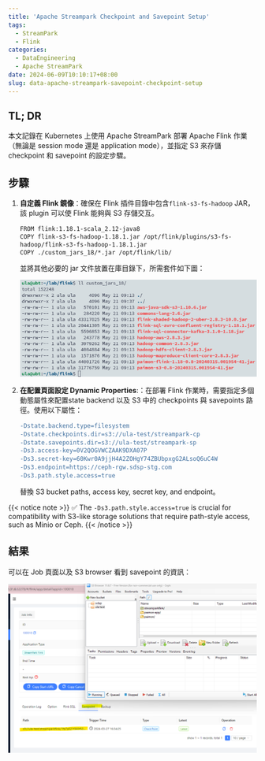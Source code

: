 ```yaml
---
title: 'Apache Streampark Checkpoint and Savepoint Setup'
tags:
  - StreamPark
  - Flink
categories:
  - DataEngineering
  - Apache StreamPark
date: 2024-06-09T10:10:17+08:00
slug: data-apache-streampark-savepoint-checkpoint-setup
---
```



## TL; DR

本文記錄在 Kubernetes 上使用 Apache StreamPark 部署 Apache Flink 作業（無論是 session mode 還是 application mode），並指定 S3 來存儲 checkpoint 和 savepoint 的設定步驟。

<!--more-->


## 步驟

1. **自定義 Flink 鏡像**：確保在 Flink 插件目錄中包含`flink-s3-fs-hadoop` JAR，該 plugin 可以使 Flink 能夠與 S3 存儲交互。
    
    ```docker
    FROM flink:1.18.1-scala_2.12-java8
    COPY flink-s3-fs-hadoop-1.18.1.jar /opt/flink/plugins/s3-fs-hadoop/flink-s3-fs-hadoop-1.18.1.jar
    COPY ./custom_jars_18/*.jar /opt/flink/lib/
    ```
    
    並將其他必要的 jar 文件放置在庫目錄下，所需套件如下圖：
    
    ![](./jars.png)
    
2. **在配置頁面設定 Dynamic Properties**:：在部署 Flink 作業時，需要指定多個動態屬性來配置state backend 以及 S3 中的 checkpoints 與 savepoints 路徑。使用以下屬性：
    
    ```diff
    -Dstate.backend.type=filesystem
    -Dstate.checkpoints.dir=s3://ula-test/streampark-cp
    -Dstate.savepoints.dir=s3://ula-test/streampark-sp
    -Ds3.access-key=0V2QOGVWCZAAK9DXA07P
    -Ds3.secret-key=60Kwr0A9jjH4A2ZOHgY74ZBUbpxgG2ALsoQ6uC4W
    -Ds3.endpoint=https://ceph-rgw.sdsp-stg.com
    -Ds3.path.style.access=true
    ```
    
    替換 S3 bucket paths, access key, secret key, and endpoint。
    
{{< notice note >}}
✅ The `-Ds3.path.style.access=true` is crucial for compatibility with S3-like storage solutions that require path-style access, such as Minio or Ceph.
{{< /notice >}}
    

## 結果

可以在 Job 頁面以及 S3 browser 看到  savepoint 的資訊：

![](./result.png)